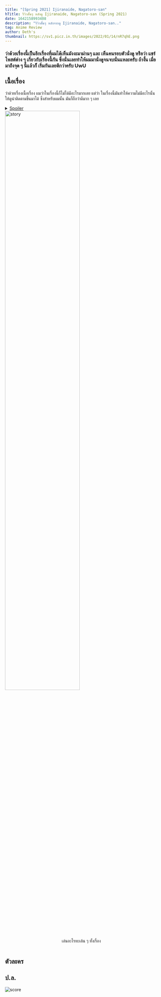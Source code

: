 ```yaml
---
title: "[Spring 2021] Ijiranaide, Nagatoro-san"
hTitle: รีวิวสั้นๆ หลังดู Ijiranaide, Nagatoro-san (Spring 2021)
date: 1642158993408
description: "รีวิวสั้นๆ หลังจากดู Ijiranaide, Nagatoro-san.."
tag: Anime Review
author: Deth's
thumbnail: https://sv1.picz.in.th/images/2022/01/14/nR7qhE.png
---
```

### ว่าด้วยเรื่องนี้เป็นอีกเรื่องที่ผมได้เห็นมังงะมาผ่านๆ และ เห็นคนรอบตัวนั่งดู หรือว่า แชร์โพสต์ต่าง ๆ เกี่ยวกับเรื่องนี้กัน ซึ่งนั่นเลยทำให้ผมมานั่งดูจนจบนั่นแหละครับ ถ้างั้น เมื่อมาถึงจุด ๆ นี้แล้วก๋็ เริ่มกันเลยดีกว่าครับ UwU

## เนื้อเรื่อง
ว่าด้วยเรื่องเนื้อเรื่อง ผมว่าในเรื่องนี้ก็ไม่ได้มีอะไรมากเลย แต่ว่า ในเรื่องนี้มันทำให้ความไม่มีอะไรนั้น ให้ดูน่าติดตามขึ้นมาได้ ซึ่งสำหรับผมนั้น มันก็ถือว่าดีมาก ๆ เลย
<details>
  <br />
  <summary> <u>Spoiler</u> </summary> 
  จริง ๆ หลาย ๆ อย่างก็แอบดูน่ารำคาญเหมือนกัน เพราะว่า บางทีหลาย ๆ อย่างก็วนไปวนมาเกินไปนั่นแหละครับ
</details>

<img src="https://sv1.picz.in.th/images/2022/01/14/nRkR1Z.png" alt="story" class="img-w-desp" width="70%" />
<center>เล่นอะไรทะเล้น ๆ ทั้งเรื่อง</center>
<br />

## ตัวละคร

## ป.ล.


<img src="https://img.shields.io/badge/Score-8%2F10-coral?style=for-the-badge" alt="score">